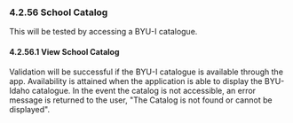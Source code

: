 ### 4.2.56 School Catalog

This will be tested by accessing a BYU-I catalogue.

#### 4.2.56.1 View School Catalog

Validation will be successful if the BYU-I catalogue is available through the app.  Availability is attained when the application is able to display the BYU-Idaho catalogue. In the event the catalog is not accessible, an error message is returned to the user, "The Catalog is not found or cannot be displayed".

